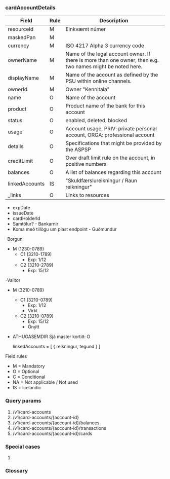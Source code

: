 ### cardAccountDetails


| Field             | Rule  | Description                                               |
| ----------------- | ----- | --------------------------------------------------------- |
| resourceId        | M     | Einkvæmt númer                                            |
| maskedPan         | M     |                                                           |
| currency          | M     | ISO 4217 Alpha 3 currency code                            |
| ownerName         | M     | Name of the legal account owner. If there is more than one owner, then e.g. two names might be noted here. |
| displayName       | M     | Name of the account as defined by the PSU within online channels. |
| ownerId           | M     | Owner "Kennitala"                                         |
| name              | O     | Name of the account                                       |
| product           | O     | Product name of the bank for this account                 |
| status            | O     | enabled, deleted, blocked                                 |
| usage             | O     | Account usage, PRIV: private personal account, ORGA: professional account |
| details           | O     | Specifications that might be provided by the ASPSP        |
| creditLimit       | O     | Over draft limit rule on the account, in positive numbers |
| balances          | O     | A list of balances regarding this account                 |
| linkedAccounts    | IS    | "Skuldfærslureikningur / Raun reikningur"                 |
| _links            | O     | Links to resources                                        |


- expDate
- issueDate
- cardHolderId
- Samtölur? - Bankarnir
- Koma með tillögu um plast endpoint - Guðmundur


-Borgun
- M (1230-0789)
  - C1 (3210-1789)
    - Exp: 1/12
  - C2 (3210-2789)
    - Exp: 15/12
  
-Valitor
- M (3210-0789)
  - C1 (3210-0789)
    - Exp: 1/12
    - Virkt
  - C2 (3210-0789)
    - Exp: 15/12
    - Ónýtt
 


- ATHUGASEMDIR
  Sjá master kortið: O
  
  linkedAccounts = [
    {
        reikningur,
        tegund
    }
  ]


Field rules
* M = Mandatory
* O = Optional
* C = Conditional
* NA = Not applicable / Not used
* IS = Icelandic 

### Query params
1. /v1/card-accounts
2. /v1/card-accounts/{account-id}
3. /v1/card-accounts/{account-id}/balances
4. /v1/card-accounts/{account-id}/transactions
5. /v1/card-accounts/{account-id}/cards



### Special cases

1. 

### Glossary

